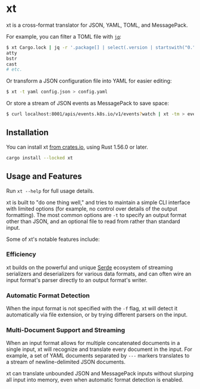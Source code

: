 # xt

xt is a cross-format translator for JSON, YAML, TOML, and MessagePack.

For example, you can filter a TOML file with [`jq`][jq]:

```sh
$ xt Cargo.lock | jq -r '.package[] | select(.version | startswith("0.")).name'
atty
bstr
cast
# etc.
```

Or transform a JSON configuration file into YAML for easier editing:

```sh
$ xt -t yaml config.json > config.yaml
```

Or store a stream of JSON events as MessagePack to save space:

```sh
$ curl localhost:8001/apis/events.k8s.io/v1/events?watch | xt -tm > events.msgpack
```

## Installation

You can install xt [from crates.io][crate], using Rust 1.56.0 or later.

```sh
cargo install --locked xt
```

[crate]: https://crates.io/crates/xt

## Usage and Features

Run `xt --help` for full usage details.

xt is built to "do one thing well," and tries to maintain a simple CLI interface
with limited options (for example, no control over details of the output
formatting). The most common options are `-t` to specify an output format other
than JSON, and an optional file to read from rather than standard input.

Some of xt's notable features include:

### Efficiency

xt builds on the powerful and unique [Serde][serde] ecosystem of streaming
serializers and deserializers for various data formats, and can often wire an
input format's parser directly to an output format's writer.

### Automatic Format Detection

When the input format is not specified with the `-f` flag, xt will detect it
automatically via file extension, or by trying different parsers on the input.

### Multi-Document Support and Streaming

When an input format allows for multiple concatenated documents in a single
input, xt will recognize and translate every document in the input. For example,
a set of YAML documents separated by `---` markers translates to a stream of
newline-delimited JSON documents.

xt can translate unbounded JSON and MessagePack inputs without slurping all
input into memory, even when automatic format detection is enabled.

[jq]: https://stedolan.github.io/jq/
[serde]: https://serde.rs/
